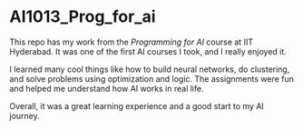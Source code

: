 # AI1013_Prog_for_ai

This repo has my work from the *Programming for AI* course at IIT Hyderabad. It was one of the first AI courses I took, and I really enjoyed it.

I learned many cool things like how to build neural networks, do clustering, and solve problems using optimization and logic. The assignments were fun and helped me understand how AI works in real life.

Overall, it was a great learning experience and a good start to my AI journey.
